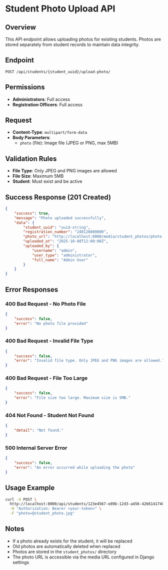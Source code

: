 # Student Photo Upload API

## Overview
This API endpoint allows uploading photos for existing students. Photos are stored separately from student records to maintain data integrity.

## Endpoint
```
POST /api/students/{student_uuid}/upload-photo/
```

## Permissions
- **Administrators**: Full access
- **Registration Officers**: Full access

## Request
- **Content-Type**: `multipart/form-data`
- **Body Parameters**:
  - `photo` (file): Image file (JPEG or PNG, max 5MB)

## Validation Rules
- **File Type**: Only JPEG and PNG images are allowed
- **File Size**: Maximum 5MB
- **Student**: Must exist and be active

## Success Response (201 Created)
```json
{
    "success": true,
    "message": "Photo uploaded successfully",
    "data": {
        "student_uuid": "uuid-string",
        "registration_number": "240126000000",
        "photo_url": "http://localhost:8000/media/student_photos/photo.jpg",
        "uploaded_at": "2025-10-08T12:00:00Z",
        "uploaded_by": {
            "username": "admin",
            "user_type": "administrator",
            "full_name": "Admin User"
        }
    }
}
```

## Error Responses

### 400 Bad Request - No Photo File
```json
{
    "success": false,
    "error": "No photo file provided"
}
```

### 400 Bad Request - Invalid File Type
```json
{
    "success": false,
    "error": "Invalid file type. Only JPEG and PNG images are allowed."
}
```

### 400 Bad Request - File Too Large
```json
{
    "success": false,
    "error": "File size too large. Maximum size is 5MB."
}
```

### 404 Not Found - Student Not Found
```json
{
    "detail": "Not found."
}
```

### 500 Internal Server Error
```json
{
    "success": false,
    "error": "An error occurred while uploading the photo"
}
```

## Usage Example
```bash
curl -X POST \
  http://localhost:8000/api/students/123e4567-e89b-12d3-a456-426614174000/upload-photo/ \
  -H "Authorization: Bearer <your-token>" \
  -F "photo=@student_photo.jpg"
```

## Notes
- If a photo already exists for the student, it will be replaced
- Old photos are automatically deleted when replaced
- Photos are stored in the `student_photos/` directory
- The photo URL is accessible via the media URL configured in Django settings